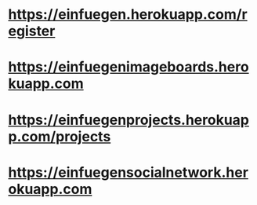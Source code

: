 # https://einfuegen.herokuapp.com/register
# https://einfuegenimageboards.herokuapp.com
# https://einfuegenprojects.herokuapp.com/projects
# https://einfuegensocialnetwork.herokuapp.com

